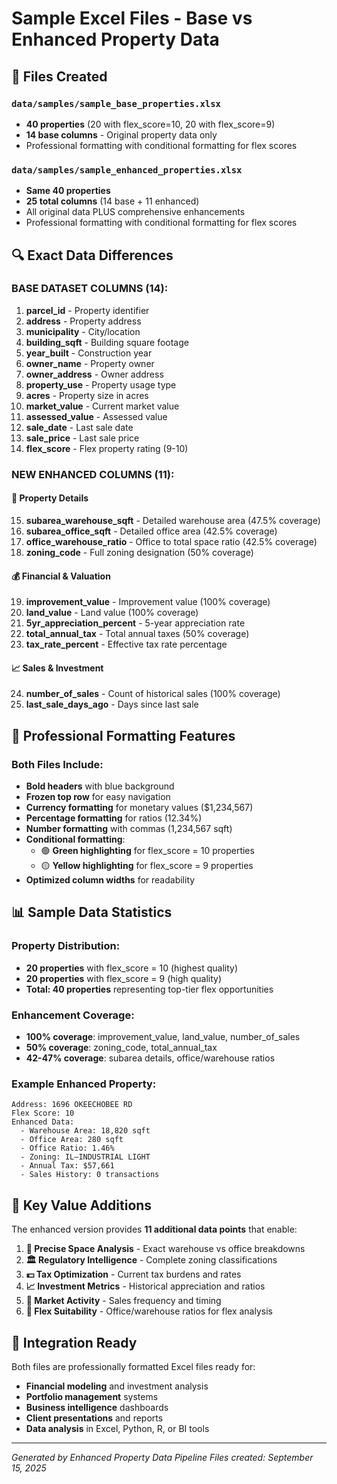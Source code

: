 # Sample Excel Files - Base vs Enhanced Property Data

## 📁 Files Created

### `data/samples/sample_base_properties.xlsx`
- **40 properties** (20 with flex_score=10, 20 with flex_score=9)
- **14 base columns** - Original property data only
- Professional formatting with conditional formatting for flex scores

### `data/samples/sample_enhanced_properties.xlsx`
- **Same 40 properties**
- **25 total columns** (14 base + 11 enhanced)
- All original data PLUS comprehensive enhancements
- Professional formatting with conditional formatting for flex scores

## 🔍 Exact Data Differences

### BASE DATASET COLUMNS (14):
1. **parcel_id** - Property identifier
2. **address** - Property address
3. **municipality** - City/location
4. **building_sqft** - Building square footage
5. **year_built** - Construction year
6. **owner_name** - Property owner
7. **owner_address** - Owner address
8. **property_use** - Property usage type
9. **acres** - Property size in acres
10. **market_value** - Current market value
11. **assessed_value** - Assessed value
12. **sale_date** - Last sale date
13. **sale_price** - Last sale price
14. **flex_score** - Flex property rating (9-10)

### NEW ENHANCED COLUMNS (11):

#### 🏢 **Property Details**
15. **subarea_warehouse_sqft** - Detailed warehouse area (47.5% coverage)
16. **subarea_office_sqft** - Detailed office area (42.5% coverage)
17. **office_warehouse_ratio** - Office to total space ratio (42.5% coverage)
18. **zoning_code** - Full zoning designation (50% coverage)

#### 💰 **Financial & Valuation**
19. **improvement_value** - Improvement value (100% coverage)
20. **land_value** - Land value (100% coverage)
21. **5yr_appreciation_percent** - 5-year appreciation rate
22. **total_annual_tax** - Total annual taxes (50% coverage)
23. **tax_rate_percent** - Effective tax rate percentage

#### 📈 **Sales & Investment**
24. **number_of_sales** - Count of historical sales (100% coverage)
25. **last_sale_days_ago** - Days since last sale

## 🎨 Professional Formatting Features

### **Both Files Include:**
- **Bold headers** with blue background
- **Frozen top row** for easy navigation
- **Currency formatting** for monetary values ($1,234,567)
- **Percentage formatting** for ratios (12.34%)
- **Number formatting** with commas (1,234,567 sqft)
- **Conditional formatting**:
  - 🟢 **Green highlighting** for flex_score = 10 properties
  - 🟡 **Yellow highlighting** for flex_score = 9 properties
- **Optimized column widths** for readability

## 📊 Sample Data Statistics

### **Property Distribution:**
- **20 properties** with flex_score = 10 (highest quality)
- **20 properties** with flex_score = 9 (high quality)
- **Total: 40 properties** representing top-tier flex opportunities

### **Enhancement Coverage:**
- **100% coverage**: improvement_value, land_value, number_of_sales
- **50% coverage**: zoning_code, total_annual_tax
- **42-47% coverage**: subarea details, office/warehouse ratios

### **Example Enhanced Property:**
```
Address: 1696 OKEECHOBEE RD
Flex Score: 10
Enhanced Data:
  - Warehouse Area: 18,820 sqft
  - Office Area: 280 sqft
  - Office Ratio: 1.46%
  - Zoning: IL—INDUSTRIAL LIGHT
  - Annual Tax: $57,661
  - Sales History: 0 transactions
```

## 🚀 Key Value Additions

The enhanced version provides **11 additional data points** that enable:

1. **📐 Precise Space Analysis** - Exact warehouse vs office breakdowns
2. **🏛️ Regulatory Intelligence** - Complete zoning classifications
3. **💵 Tax Optimization** - Current tax burdens and rates
4. **📈 Investment Metrics** - Historical appreciation and ratios
5. **🏪 Market Activity** - Sales frequency and timing
6. **🎯 Flex Suitability** - Office/warehouse ratios for flex analysis

## 🔗 Integration Ready

Both files are professionally formatted Excel files ready for:
- **Financial modeling** and investment analysis
- **Portfolio management** systems
- **Business intelligence** dashboards
- **Client presentations** and reports
- **Data analysis** in Excel, Python, R, or BI tools

---
*Generated by Enhanced Property Data Pipeline*
*Files created: September 15, 2025*